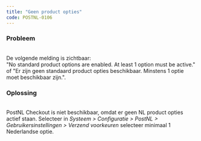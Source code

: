 ```yaml
---
title: "Geen product opties"
code: POSTNL-0106
---
```


<div class="columnLayout single" data-layout="single">
<div class="cell normal" data-type="normal">
<div class="innerCell">
<p><h3>Probleem</h3><br>De volgende melding is zichtbaar:<br>"No standard product options are enabled. At least 1 option must be active." of "Er zijn geen standaard product opties beschikbaar. Minstens 1 optie moet beschikbaar zijn.".</p><p><h3>Oplossing</h3><br>PostNL Checkout is niet beschikbaar, omdat er geen NL product opties actief staan. Selecteer in <em>Systeem &gt; Configuratie &gt; PostNL &gt; Gebruikersinstellingen &gt; Verzend voorkeuren</em> selecteer minimaal 1 Nederlandse optie.</p></div>
</div>
</div>